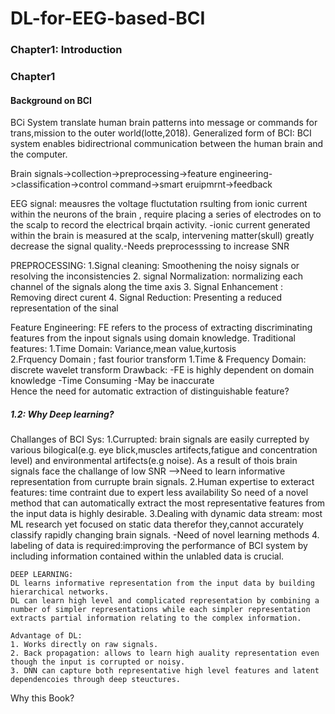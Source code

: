 # DL-for-EEG-based-BCI

### Chapter1: Introduction

### Chapter1 
#### Background on BCI
BCi System translate human brain patterns into message or commands for trans,mission to the outer world(lotte,2018).
Generalized form of BCI: BCI system enables bidirectrional communication between the human brain and the computer.

Brain signals->collection->preprocessing->feature engineering->classification->control command->smart eruipmrnt->feedback

EEG signal: meausres the voltage fluctutation rsulting from ionic current within the neurons of the brain , require placing a series of electrodes on to the scalp to record the electrical brqain activity.
-ionic current generated within the brain is measured at the scalp, intervening matter(skull) greatly decrease the signal quality.-Needs preprocesssing to increase SNR

PREPROCESSING: 1.Signal cleaning: Smoothening the noisy signals or resolving the inconsistencies
               2. signal Normalization: normalizing each channel of the signals along the time axis
               3. Signal Enhancement : Removing direct curent
               4. Signal Reduction: Presenting a reduced representation of the sinal

Feature Engineering: FE refers to the process of extracting discriminating features from the inpout signals using domain knowledge.
              Traditional features:
                1.Time Domain: Variance,mean value,kurtosis     
                2.Frquency Domain ; fast fourior transform
                1.Time & Frequency Domain: discrete wavelet transform
              Drawback: -FE is highly dependent on domain knowledge
                        -Time Consuming
                        -May be inaccurate                        
 Hence the need for automatic extraction of distinguishable feature?               

##### 1.2: Why Deep learning?
Challanges of BCI Sys:
    1.Currupted: brain signals are easily currepted by various bilogical(e.g. eye blick,muscles artifects,fatigue and concentration level) and environmental artifects(e.g noise).
       As a result of thois brain signals face the challange of low SNR -->Need to learn informative representation from currupte brain signals.
    2.Human expertise to exteract features: time contraint due to expert less availability
        So need of a novel method that can automatically extract the most representative features from the input data is highly desirable.
    3.Dealing with dynamic data stream: most ML research yet focused on static data therefor they,cannot accurately classify rapidly changing brain signals.
        -Need of novel learning methods
    4. labeling of data is required:improving the performance of BCI system by including information contained within the unlabled data is crucial.


    DEEP LEARNING:
    DL learns informative representation from the input data by building hierarchical networks.
    DL can learn high level and complicated representation by combining a number of simpler representations while each simpler representation extracts partial information relating to the complex information.

    Advantage of DL:
    1. Works directly on raw signals.
    2. Back propagation: allows to learn high auality representation even though the input is corrupted or noisy.
    3. DNN can capture both representative high level features and latent dependencoies through deep steuctures.

Why this Book?

